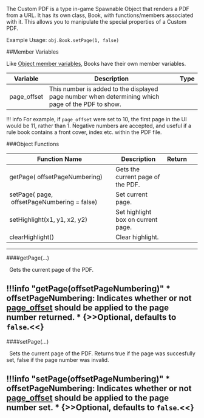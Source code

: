 The Custom PDF is a type in-game Spawnable Object that renders a PDF from a URL. It has its own class, Book, with functions/members associated with it. This allows you to manipulate the special properties of a Custom PDF.

Example Usage: `obj.Book.setPage(1, false)`

##Member Variables

Like [Object member variables](object.md#member-variables), Books have their own member variables.

Variable | Description | Type
-- | -- | :--
<a class="anchor" id="page_offset"></a>page_offset | This number is added to the displayed page number when determining which page of the PDF to show.  | [<span class="tag int"></span>](types.md)

!!! info
    For example, if `page_offset` were set to 10, the first page in the UI would be 11, rather than 1. Negative numbers are accepted, and useful if a rule book contains a front cover, index etc. within the PDF file.

###Object Functions

Function Name | Description | Return | &nbsp;
-- | -- | -- | --:
<a class="anchor" id="getpage"></a>getPage([<span class="tag boo"></span>](types.md)&nbsp;offsetPageNumbering) | Gets the current page of the PDF. | [<span class="ret int"></span>](types.md)
<a class="anchor" id="setpage"></a>setPage([<span class="tag int"></span>](types.md)&nbsp;page, [<span class="tag boo"></span>](types.md)&nbsp;offsetPageNumbering = false) | Set current page. | [<span class="ret boo"></span>](types.md)
<a class="anchor" id="sethighlight"></a>setHighlight(x1, y1, x2, y2) | Set highlight box on current page. | [<span class="ret boo"></span>](types.md)
<a class="anchor" id="clearhighlight"></a>clearHighlight() | Clear highlight. | [<span class="ret boo"></span>](types.md)

---

####getPage(...)

[<span class="ret int"></span>](types.md)&nbsp; Gets the current page of the PDF.

!!!info "getPage(offsetPageNumbering)"
	* [<span class="tag boo"></span>](types.md) **offsetPageNumbering**: Indicates whether or not [page_offset](#page_offset) should be applied to the page number returned.
        * {>>Optional, defaults to `false`.<<}
---

####setPage(...)

[<span class="ret boo"></span>](types.md)&nbsp; Sets the current page of the PDF. Returns true if the page was succesfully set, false if the page number was invalid.

!!!info "setPage(offsetPageNumbering)"
	* [<span class="tag boo"></span>](types.md) **offsetPageNumbering**: Indicates whether or not [page_offset](#page_offset) should be applied to the page number set.
        * {>>Optional, defaults to `false`.<<}
---
